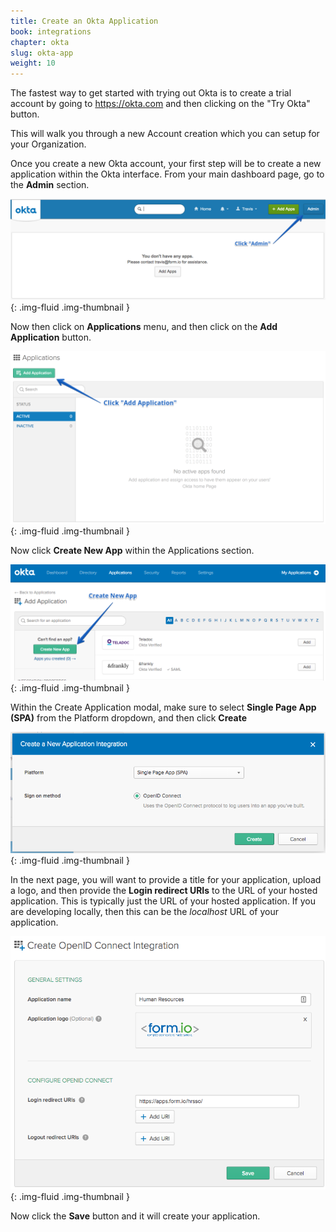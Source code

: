 ```yaml
---
title: Create an Okta Application
book: integrations
chapter: okta
slug: okta-app
weight: 10
---
```

The fastest way to get started with trying out Okta is to create a trial account by going to https://okta.com and then clicking on the "Try Okta" button.

This will walk you through a new Account creation which you can setup for your Organization.

Once you create a new Okta account, your first step will be to create a new application within the Okta interface. From
your main dashboard page, go to the **Admin** section.

![](/assets/img/integrations/okta/okta-admin-button.png){: .img-fluid .img-thumbnail }

Now then click on **Applications** menu, and then click on the **Add Application** button.

![](/assets/img/integrations/okta/add-application.png){: .img-fluid .img-thumbnail }

Now click **Create New App** within the Applications section.

![](/assets/img/integrations/okta/okta-create-new-app.png){: .img-fluid .img-thumbnail }

Within the Create Application modal, make sure to select **Single Page App (SPA)** from the Platform dropdown, and then click **Create**

![](/assets/img/integrations/okta/create-spa-app.png){: .img-fluid .img-thumbnail }

In the next page, you will want to provide a title for your application, upload a logo, and then provide the **Login redirect URIs** to the URL of your hosted application. This is typically just the URL of your hosted application. If you are developing locally, then this can be the *localhost* URL of your application.

![](/assets/img/integrations/okta/app-general-settings.png){: .img-fluid .img-thumbnail }

Now click the **Save** button and it will create your application. 

